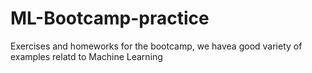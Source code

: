 # ML-Bootcamp-practice
Exercises and homeworks for the bootcamp, we havea good variety of examples relatd to Machine Learning 
